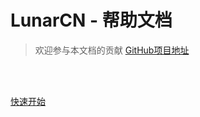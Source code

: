 # LunarCN - 帮助文档
> 欢迎参与本文档的贡献
[GitHub项目地址](https://github.com/CubeWhyMC/docs)
<br>

<span id="busuanzi_container_site_pv" style='display:none'>
    👀 本站总访问量：<span id="busuanzi_value_site_pv"></span> 次
</span>
<span id="busuanzi_container_site_uv" style='display:none'>
    | 🚴‍♂️ 本站总访客数：<span id="busuanzi_value_site_uv"></span> 人
</span>

<br>

[快速开始](/README.md)
